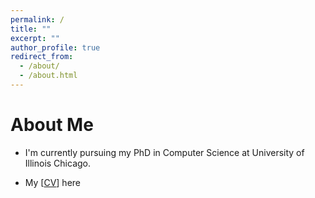 ```yaml
---
permalink: /
title: ""
excerpt: ""
author_profile: true
redirect_from: 
  - /about/
  - /about.html
---
```



# About Me

* I'm currently pursuing my PhD in Computer Science at University of Illinois Chicago. 


* My [[CV](https://rajoy99.github.io/files/Resume_Rafat.pdf)] here 





